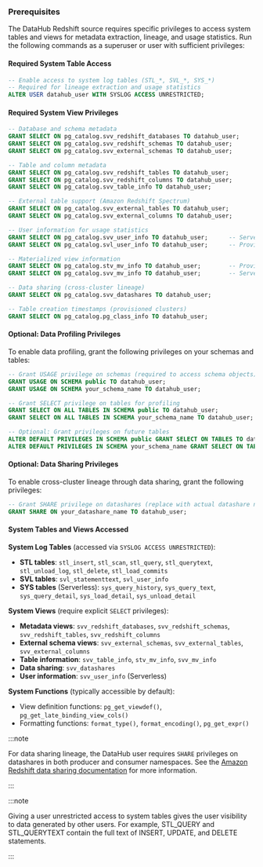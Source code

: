### Prerequisites

The DataHub Redshift source requires specific privileges to access system tables and views for metadata extraction, lineage, and usage statistics. Run the following commands as a superuser or user with sufficient privileges:

#### Required System Table Access

```sql
-- Enable access to system log tables (STL_*, SVL_*, SYS_*)
-- Required for lineage extraction and usage statistics
ALTER USER datahub_user WITH SYSLOG ACCESS UNRESTRICTED;
```

#### Required System View Privileges

```sql
-- Database and schema metadata
GRANT SELECT ON pg_catalog.svv_redshift_databases TO datahub_user;
GRANT SELECT ON pg_catalog.svv_redshift_schemas TO datahub_user;
GRANT SELECT ON pg_catalog.svv_external_schemas TO datahub_user;

-- Table and column metadata
GRANT SELECT ON pg_catalog.svv_redshift_tables TO datahub_user;
GRANT SELECT ON pg_catalog.svv_redshift_columns TO datahub_user;
GRANT SELECT ON pg_catalog.svv_table_info TO datahub_user;

-- External table support (Amazon Redshift Spectrum)
GRANT SELECT ON pg_catalog.svv_external_tables TO datahub_user;
GRANT SELECT ON pg_catalog.svv_external_columns TO datahub_user;

-- User information for usage statistics
GRANT SELECT ON pg_catalog.svv_user_info TO datahub_user;      -- Serverless workgroups
GRANT SELECT ON pg_catalog.svl_user_info TO datahub_user;      -- Provisioned clusters

-- Materialized view information
GRANT SELECT ON pg_catalog.stv_mv_info TO datahub_user;        -- Provisioned clusters
GRANT SELECT ON pg_catalog.svv_mv_info TO datahub_user;        -- Serverless workgroups

-- Data sharing (cross-cluster lineage)
GRANT SELECT ON pg_catalog.svv_datashares TO datahub_user;

-- Table creation timestamps (provisioned clusters)
GRANT SELECT ON pg_catalog.pg_class_info TO datahub_user;
```

#### Optional: Data Profiling Privileges

To enable data profiling, grant the following privileges on your schemas and tables:

```sql
-- Grant USAGE privilege on schemas (required to access schema objects)
GRANT USAGE ON SCHEMA public TO datahub_user;
GRANT USAGE ON SCHEMA your_schema_name TO datahub_user;

-- Grant SELECT privilege on tables for profiling
GRANT SELECT ON ALL TABLES IN SCHEMA public TO datahub_user;
GRANT SELECT ON ALL TABLES IN SCHEMA your_schema_name TO datahub_user;

-- Optional: Grant privileges on future tables
ALTER DEFAULT PRIVILEGES IN SCHEMA public GRANT SELECT ON TABLES TO datahub_user;
ALTER DEFAULT PRIVILEGES IN SCHEMA your_schema_name GRANT SELECT ON TABLES TO datahub_user;
```

#### Optional: Data Sharing Privileges

To enable cross-cluster lineage through data sharing, grant the following privileges:

```sql
-- Grant SHARE privilege on datashares (replace with actual datashare names)
GRANT SHARE ON your_datashare_name TO datahub_user;
```

#### System Tables and Views Accessed

**System Log Tables** (accessed via `SYSLOG ACCESS UNRESTRICTED`):

- **STL tables**: `stl_insert`, `stl_scan`, `stl_query`, `stl_querytext`, `stl_unload_log`, `stl_delete`, `stl_load_commits`
- **SVL tables**: `svl_statementtext`, `svl_user_info`
- **SYS tables** (Serverless): `sys_query_history`, `sys_query_text`, `sys_query_detail`, `sys_load_detail`, `sys_unload_detail`

**System Views** (require explicit `SELECT` privileges):

- **Metadata views**: `svv_redshift_databases`, `svv_redshift_schemas`, `svv_redshift_tables`, `svv_redshift_columns`
- **External schema views**: `svv_external_schemas`, `svv_external_tables`, `svv_external_columns`
- **Table information**: `svv_table_info`, `stv_mv_info`, `svv_mv_info`
- **Data sharing**: `svv_datashares`
- **User information**: `svv_user_info` (Serverless)

**System Functions** (typically accessible by default):

- View definition functions: `pg_get_viewdef()`, `pg_get_late_binding_view_cols()`
- Formatting functions: `format_type()`, `format_encoding()`, `pg_get_expr()`

:::note

For data sharing lineage, the DataHub user requires `SHARE` privileges on datashares in both producer and consumer namespaces. See the [Amazon Redshift data sharing documentation](https://docs.aws.amazon.com/redshift/latest/dg/r_SVV_DATASHARES.html) for more information.

:::

:::note

Giving a user unrestricted access to system tables gives the user visibility to data generated by other users. For example, STL_QUERY and STL_QUERYTEXT contain the full text of INSERT, UPDATE, and DELETE statements.

:::
